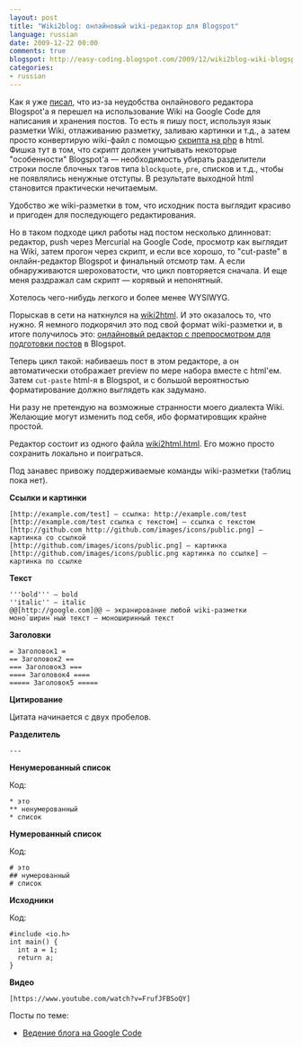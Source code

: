 ```yaml
---
layout: post
title: "Wiki2blog: онлайновый wiki-редактор для Blogspot"
language: russian
date: 2009-12-22 00:00
comments: true
blogspot: http://easy-coding.blogspot.com/2009/12/wiki2blog-wiki-blogspot.html
categories:
- russian
---
```

Как я уже [писал][Ведение блога на Google Code], что из-за неудобства онлайнового редактора Blogspot'а я перешел на использование Wiki на Google Code для написания и хранения постов. То есть я пишу пост, используя язык разметки Wiki, отлаживанию разметку, заливаю картинки и т.д., а затем просто конвертирую wiki-файл с помощью [скрипта на php][wiki2blog.php] в html. Фишка тут в том, что скрипт должен учитывать некоторые "особенности" Blogspot'а — необходимость убирать разделители строки после блочных тэгов типа `blockquote`, `pre`, списков и т.д., чтобы не появлялись ненужные отступы. В результате выходной html становится практически нечитаемым.

[wiki2blog.php]: http://code.google.com/p/easy-coding/source/browse/tools/wiki2blog.php

Удобство же wiki-разметки в том, что исходник поста выглядит красиво и пригоден для последующего редактирования.

Но в таком подходе цикл работы над постом несколько длинноват: редактор, push через Mercurial на Google Code, просмотр как выглядит на Wiki, затем прогон через скрипт, и если все хорошо, то "cut-paste" в онлайн-редактор Blogspot и финальный отсмотр там. А если обнаруживаются шероховатости, что цикл повторяется сначала. И еще меня раздражал сам скрипт — корявый и непонятный.

Хотелось чего-нибудь легкого и более менее WYSIWYG.

Порыскав в сети на наткнулся на [wiki2html][]. И это оказалось то, что нужно. Я немного подкорячил это под свой формат wiki-разметки и, в итоге получилось это: [онлайновый редактор с препросмотром для подготовки постов][Онлайновый редактор] в Blogspot.

[wiki2html]: http://remysharp.com/demo/wiki2html.html
[Онлайновый редактор]: http://easy-coding.googlecode.com/hg/tools/js/wiki2html.html

Теперь цикл такой: набиваешь пост в этом редакторе, а он автоматически отображает preview по мере набора вместе с html'ем. Затем `cut-paste` html-я в Blogspot, и с большой вероятностью форматирование должно выглядеть как задумано.

Ни разу не претендую на возможные странности моего диалекта Wiki. Желающие могут изменить под себя, ибо форматировщик крайне простой.

Редактор состоит из одного файла [wiki2html.html][]. Его можно просто сохранить локально и поиграться.

[wiki2html.html]: http://easy-coding.googlecode.com/hg/tools/js/wiki2html.html

Под занавес привожу поддерживаемые команды wiki-разметки (таблиц пока нет).

**Ссылки и картинки**

    [http://example.com/test] — ссылка: http://example.com/test
    [http://example.com/test ссылка с текстом] — ссылка с текстом
    [http://github.com http://github.com/images/icons/public.png] — картинка со ссылкой 
    [http://github.com/images/icons/public.png] — картинка 
    [http://github.com/images/icons/public.png картинка по ссылке] — картинка по ссылке

**Текст**

    '''bold''' — bold
    ''italic'' — italic
    @@[http://google.com]@@ — экранирование любой wiki-разметки
    моно`ширин`ный текст — моноширинный текст

**Заголовки**

    = Заголовок1 =
    == Заголовок2 ==
    === Заголовок3 ===
    ==== Заголовок4 ====
    ===== Заголовок5 =====

**Цитирование**

Цитата начинается с двух пробелов.

**Разделитель**

    ---

**Ненумерованный список**

Код:

    * это
    ** ненумерованный
    * список

**Нумерованный список**

Код:

    # это
    ## нумерованный
    # список

**Исходники**

Код:

    #include <io.h>
    int main() {
      int a = 1;
      return a;
    }

**Видео**

    [https://www.youtube.com/watch?v=FrufJFBSoQY]

Посты по теме:

* [Ведение блога на Google Code][]

[Ведение блога на Google Code]: /blog/russian/2009/07/26/blogging-on-googlecode/
